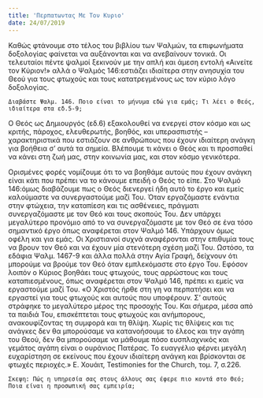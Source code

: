 ```yaml
---
title: 'Περπατωντας Με Τον Κυριο'
date: 24/07/2019
---
```


Καθώς φτάνουμε στο τέλος του βιβλίου των Ψαλμών, τα επιφωνήματα δοξολογίας φαίνεται να αυξάνονται και να ανεβαίνουν τονικά. Οι τελευταίοι πέντε ψαλμοί ξεκινούν με την απλή και άμεση εντολή «Αινείτε τον Κύριον!» αλλά ο Ψαλμός 146:εστιάζει ιδιαίτερα στην ανησυχία του Θεού για τους φτωχούς και τους κατατρεγμένους ως τον κύριο λόγο δοξολογίας.

`Διαβάστε Ψαλμ. 146. Ποιο είναι το μήνυμα εδώ για εμάς; Τι λέει ο Θεός, ιδιαίτερα στα εδ.5-9;`

Ο Θεός ως Δημιουργός (εδ.6) εξακολουθεί να ενεργεί στον κόσμο και ως κριτής, πάροχος, ελευθερωτής, βοηθός, και υπερασπιστής – χαρακτηριστικά που εστιάζουν σε ανθρώπους που έχουν ιδιαίτερη ανάγκη για βοήθεια σ’ αυτά τα σημεία. Βλέπουμε τι κάνει ο Θεός και τι προσπαθεί να κάνει στη ζωή μας, στην κοινωνία μας, και στον κόσμο γενικότερα.

Ορισμένες φορές νομίζουμε ότι το να βοηθάμε αυτούς που έχουν ανάγκη είναι κάτι που πρέπει να το κάνουμε επειδή ο Θεός το είπε. Στο Ψαλμό 146:όμως διαβάζουμε πως ο Θεός διενεργεί ήδη αυτό το έργο και εμείς καλούμαστε να συνεργαστούμε μαζί Του. Όταν εργαζόμαστε ενάντια στην φτώχεια, την καταπίεση και τις ασθένειες, πράγματι συνεργαζόμαστε με τον Θεό και τους σκοπούς Του. Δεν υπάρχει μεγαλύτερο προνόμιο από το να συνεργαζόμαστε με τον Θεό σε ένα τόσο σημαντικό έργο όπως αναφέρεται στον Ψαλμό 146. Υπάρχουν όμως οφέλη και για εμάς. Οι Χριστιανοί συχνά αναφέρονται στην επιθυμία τους να βρουν τον Θεό και να έχουν μία στενότερη σχέση μαζί Του. Ωστόσο, τα εδάφια Ψαλμ. 1467-9 και άλλα πολλά στην Αγία Γραφή, δείχνουν ότι μπορούμε να βρούμε τον Θεό όταν εμπλεκόμαστε στο έργο Του. Εφόσον λοιπόν ο Κύριος βοηθάει τους φτωχούς, τους αρρώστους και τους καταπιεσμένους, όπως αναφέρεται στον Ψαλμό 146, πρέπει κι εμείς να εργαστούμε μαζί Του. «Ο Χριστός ήρθε στη γη να περπατήσει και να εργαστεί για τους φτωχούς και αυτούς που υποφέρουν. Σ’ αυτούς στράφηκε το μεγαλύτερο μέρος της προσοχής Του. Και σήμερα, μέσα από τα παιδιά Του, επισκέπτεται τους φτωχούς και ανήμπορους, ανακουφίζοντας τη συμφορά και τη θλίψη. Χωρίς τις θλίψεις και τις ανάγκες δεν θα μπορούσαμε να κατανοήσουμε το έλεος και την αγάπη του Θεού, δεν θα μπορούσαμε να μάθουμε πόσο ευσπλαχνικός και γεμάτος αγάπη είναι ο ουράνιος Πατέρας. Το ευαγγέλιο φέρνει μεγάλη ευχαρίστηση σε εκείνους που έχουν ιδιαίτερη ανάγκη και βρίσκονται σε φτωχές περιοχές.» Ε. Χουάιτ, Testimonies for the Church, τομ. 7, σ.226.

`Σκεψη: Πώς η υπηρεσία σας στους άλλους σας έφερε πιο κοντά στο Θεό; Ποια είναι η προσωπική σας εμπειρία;`